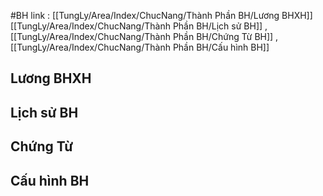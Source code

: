 #BH
link : [[TungLy/Area/Index/ChucNang/Thành Phần BH/Lương BHXH]] [[TungLy/Area/Index/ChucNang/Thành Phần BH/Lịch sử BH]] , [[TungLy/Area/Index/ChucNang/Thành Phần BH/Chứng Từ BH]] ,  [[TungLy/Area/Index/ChucNang/Thành Phần BH/Cấu hình BH]]
## Lương BHXH 
## Lịch sử BH 
## Chứng Từ 
## Cấu hình BH
